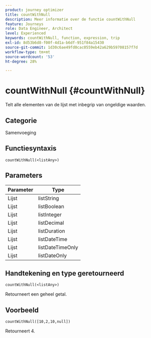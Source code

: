 ```yaml
---
product: journey optimizer
title: countWithNull
description: Meer informatie over de functie countWithNull
feature: Journeys
role: Data Engineer, Architect
level: Experienced
keywords: countWithNull, function, expression, trip
exl-id: 8d53b6d8-f00f-4d1a-b6df-951f84a15430
source-git-commit: 1d30c6ae49fd0cac0559eb42a629b59708157f7d
workflow-type: tm+mt
source-wordcount: '53'
ht-degree: 28%

---
```


# countWithNull {#countWithNull}

Telt alle elementen van de lijst met inbegrip van ongeldige waarden.

## Categorie

Samenvoeging

## Functiesyntaxis

`countWithNull(<listAny>)`

## Parameters

| Parameter | Type |
|-----------|------------------|
| Lijst | listString |
| Lijst | listBoolean |
| Lijst | listInteger |
| Lijst | listDecimal |
| Lijst | listDuration |
| Lijst | listDateTime |
| Lijst | listDateTimeOnly |
| Lijst | listDateOnly |

## Handtekening en type geretourneerd

`countWithNull(<listAny>)`

Retourneert een geheel getal.

## Voorbeeld

`countWithNull([10,2,10,null])`

Retourneert 4.
